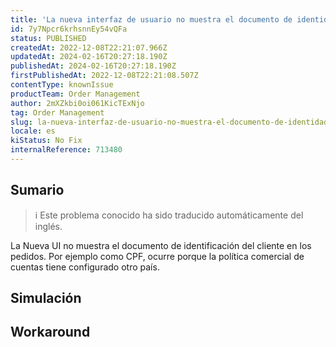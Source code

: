```yaml
---
title: 'La nueva interfaz de usuario no muestra el documento de identidad del cliente, por ejemplo el CPF.'
id: 7y7Npcr6krhsnnEy54vQFa
status: PUBLISHED
createdAt: 2022-12-08T22:21:07.966Z
updatedAt: 2024-02-16T20:27:18.190Z
publishedAt: 2024-02-16T20:27:18.190Z
firstPublishedAt: 2022-12-08T22:21:08.507Z
contentType: knownIssue
productTeam: Order Management
author: 2mXZkbi0oi061KicTExNjo
tag: Order Management
slug: la-nueva-interfaz-de-usuario-no-muestra-el-documento-de-identidad-del-cliente-por-ejemplo-el-cpf
locale: es
kiStatus: No Fix
internalReference: 713480
---
```


## Sumario

>ℹ️ Este problema conocido ha sido traducido automáticamente del inglés.


La Nueva UI no muestra el documento de identificación del cliente en los pedidos. Por ejemplo como CPF, ocurre porque la política comercial de cuentas tiene configurado otro país.


##

## Simulación



## Workaround



